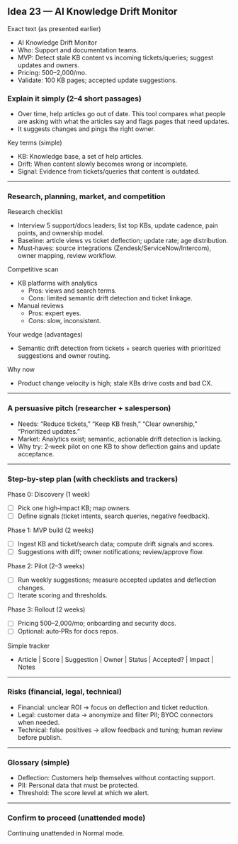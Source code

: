 ## Idea 23 — AI Knowledge Drift Monitor

Exact text (as presented earlier)

- AI Knowledge Drift Monitor
- Who: Support and documentation teams.
- MVP: Detect stale KB content vs incoming tickets/queries; suggest updates and owners.
- Pricing: $500–$2,000/mo.
- Validate: 100 KB pages; accepted update suggestions.

### Explain it simply (2–4 short passages)

- Over time, help articles go out of date. This tool compares what people are asking with what the articles say and flags pages that need updates.
- It suggests changes and pings the right owner.

Key terms (simple)

- KB: Knowledge base, a set of help articles.
- Drift: When content slowly becomes wrong or incomplete.
- Signal: Evidence from tickets/queries that content is outdated.

---

### Research, planning, market, and competition

Research checklist

- Interview 5 support/docs leaders; list top KBs, update cadence, pain points, and ownership model.
- Baseline: article views vs ticket deflection; update rate; age distribution.
- Must‑haves: source integrations (Zendesk/ServiceNow/Intercom), owner mapping, review workflow.

Competitive scan

- KB platforms with analytics
  - Pros: views and search terms.
  - Cons: limited semantic drift detection and ticket linkage.
- Manual reviews
  - Pros: expert eyes.
  - Cons: slow, inconsistent.

Your wedge (advantages)

- Semantic drift detection from tickets + search queries with prioritized suggestions and owner routing.

Why now

- Product change velocity is high; stale KBs drive costs and bad CX.

---

### A persuasive pitch (researcher + salesperson)

- Needs: “Reduce tickets,” “Keep KB fresh,” “Clear ownership,” “Prioritized updates.”
- Market: Analytics exist; semantic, actionable drift detection is lacking.
- Why try: 2‑week pilot on one KB to show deflection gains and update acceptance.

---

### Step-by-step plan (with checklists and trackers)

Phase 0: Discovery (1 week)

- [ ] Pick one high‑impact KB; map owners.
- [ ] Define signals (ticket intents, search queries, negative feedback).

Phase 1: MVP build (2 weeks)

- [ ] Ingest KB and ticket/search data; compute drift signals and scores.
- [ ] Suggestions with diff; owner notifications; review/approve flow.

Phase 2: Pilot (2–3 weeks)

- [ ] Run weekly suggestions; measure accepted updates and deflection changes.
- [ ] Iterate scoring and thresholds.

Phase 3: Rollout (2 weeks)

- [ ] Pricing $500–$2,000/mo; onboarding and security docs.
- [ ] Optional: auto‑PRs for docs repos.

Simple tracker

- Article | Score | Suggestion | Owner | Status | Accepted? | Impact | Notes

---

### Risks (financial, legal, technical)

- Financial: unclear ROI → focus on deflection and ticket reduction.
- Legal: customer data → anonymize and filter PII; BYOC connectors when needed.
- Technical: false positives → allow feedback and tuning; human review before publish.

---

### Glossary (simple)

- Deflection: Customers help themselves without contacting support.
- PII: Personal data that must be protected.
- Threshold: The score level at which we alert.

---

### Confirm to proceed (unattended mode)

Continuing unattended in Normal mode.
